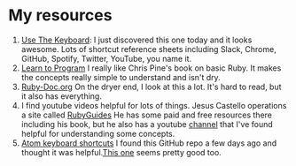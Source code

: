 # My resources

1. [Use The Keyboard](https://usethekeyboard.com): I just discovered this one today and it looks awesome. Lots of shortcut reference sheets including Slack, Chrome, GitHub, Spotify, Twitter, YouTube, you name it.
2. [Learn to Program](https://pine.fm/LearnToProgram/) I really like Chris Pine's book on basic Ruby. It makes the concepts really simple to understand and isn't dry.
3. [Ruby-Doc.org](https://ruby-doc.org) On the dryer end, I look at this a lot. It's hard to read, but it also has everything.
4. I find youtube videos helpful for lots of things. Jesus Castello operations a site called [RubyGuides](https://www.rubyguides.com) He has some paid and free resources there including his book, but he also has a youtube [channel](https://www.youtube.com/channel/UCUCRO4CMJQgoabub5SzJQug) that I've found helpful for understanding some concepts.
5. [Atom keyboard shortcuts](https://github.com/nwinkler/atom-keyboard-shortcuts) I found this GitHub repo a few days ago and thought it was helpful.[This one](http://www.atomtexteditor.com) seems pretty good too.
